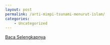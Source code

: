 ```yaml
---
layout: post
permalink: /arti-mimpi-tsunami-menurut-islam/
categories:
    - Uncategorized
---
```


[Baca Selengkapnya](/04)